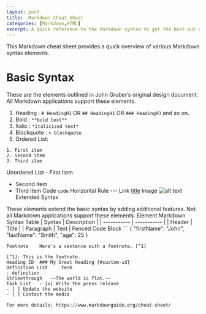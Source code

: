 ```yaml
---
layout: post
title:  Markdown Cheat Sheet
categories: [Markdown,HTML]
excerpt: A quick reference to the Markdown syntax to get the best out of Markdown. This guide will be beneficial for writing markdown files or while using Markdown in combination with static site-generators such as Jekyll.
---
```


This Markdown cheat sheet provides a quick overview of various Markdown syntax elements.

# Basic Syntax

These are the elements outlined in John Gruber’s original design document. All Markdown applications support these elements.

1. Heading : `# HeadingH1` OR `## HeadingH1` OR `### HeadingH3` and so on.
2. Bold :	`**bold text**`
3. Italic : `*italicized text*`
4. Blockquote : `> blockquote`
5. Ordered List:

  ```
  1. First item
  2. Second item
  3. Third item
  ```

Unordered List 	- First item
- Second item
- Third item
Code 	`code`
Horizontal Rule 	---
Link 	[title](https://www.example.com)
Image 	![alt text](image.jpg)
Extended Syntax

These elements extend the basic syntax by adding additional features. Not all Markdown applications support these elements.
Element 	Markdown Syntax
Table 	| Syntax | Description |
| ----------- | ----------- |
| Header | Title |
| Paragraph | Text |
Fenced Code Block 	```
{
  "firstName": "John",
  "lastName": "Smith",
  "age": 25
}
```
Footnote 	Here's a sentence with a footnote. [^1]

[^1]: This is the footnote.
Heading ID 	### My Great Heading {#custom-id}
Definition List 	term
: definition
Strikethrough 	~~The world is flat.~~
Task List 	- [x] Write the press release
- [ ] Update the website
- [ ] Contact the media

For more details: https://www.markdownguide.org/cheat-sheet/
